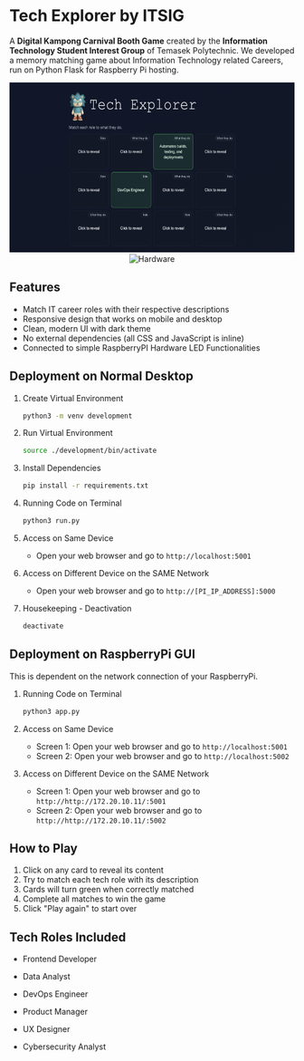 ﻿# Tech Explorer by ITSIG
A **Digital Kampong Carnival Booth Game** created by the **Information Technology Student Interest Group** of Temasek Polytechnic. We developed a memory matching game about Information Technology related Careers, run on Python Flask for Raspberry Pi hosting.

<p align="center"> <img src="https://github.com/Troaxx/twcc/blob/main/data/ui.png" alt="UI Screen" height="300px" /> <img src="https://github.com/Troaxx/twcc/blob/main/data/hardware.png" alt="Hardware" height="300px" /> </p>

## Features
- Match IT career roles with their respective descriptions
- Responsive design that works on mobile and desktop
- Clean, modern UI with dark theme
- No external dependencies (all CSS and JavaScript is inline)
- Connected to simple RaspberryPI Hardware LED Functionalities 

## Deployment on Normal Desktop
1. Create Virtual Environment
   ```bash
   python3 -m venv development
   ```

2. Run Virtual Environment
   ```bash
   source ./development/bin/activate
   ```

3. Install Dependencies
   ```bash
   pip install -r requirements.txt
   ```

4. Running Code on Terminal
   ```bash
   python3 run.py
   ```

5. Access on Same Device
   - Open your web browser and go to `http://localhost:5001`

6. Access on Different Device on the SAME Network
   - Open your web browser and go to `http://[PI_IP_ADDRESS]:5000`

7. Housekeeping - Deactivation
   ```bash
   deactivate
   ```

## Deployment on RaspberryPi GUI 
This is dependent on the network connection of your RaspberryPi.
1. Running Code on Terminal
   ```bash
   python3 app.py
   ```

2. Access on Same Device
   - Screen 1: Open your web browser and go to `http://localhost:5001`
   - Screen 2: Open your web browser and go to `http://localhost:5002`

6. Access on Different Device on the SAME Network
   - Screen 1: Open your web browser and go to `http://http://172.20.10.11/:5001`
   - Screen 2: Open your web browser and go to `http://http://172.20.10.11/:5002`

## How to Play

1. Click on any card to reveal its content
2. Try to match each tech role with its description
3. Cards will turn green when correctly matched
4. Complete all matches to win the game
5. Click "Play again" to start over

## Tech Roles Included

- Frontend Developer
- Data Analyst
- DevOps Engineer
- Product Manager
- UX Designer

- Cybersecurity Analyst
